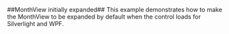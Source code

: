 ##MonthView initially expanded##
This example demonstrates how to make the MonthView to be expanded by default when the control loads for Silverlight and WPF.